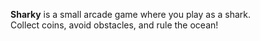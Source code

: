 **Sharky** is a small arcade game where you play as a shark.  
Collect coins, avoid obstacles, and rule the ocean!